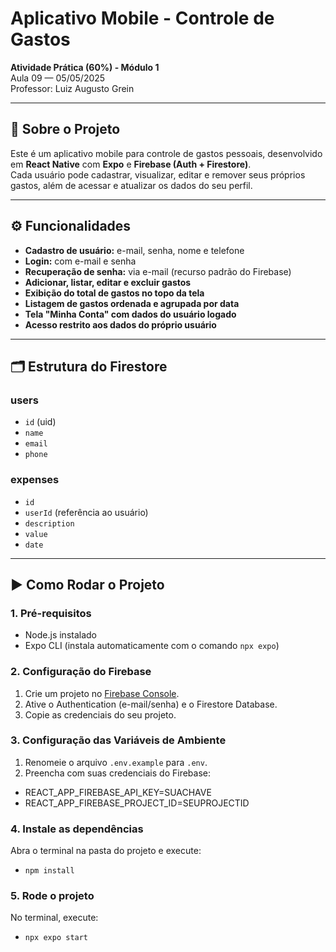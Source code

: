# Aplicativo Mobile - Controle de Gastos

**Atividade Prática (60%) - Módulo 1**  
Aula 09 — 05/05/2025  
Professor: Luiz Augusto Grein

---

## 📱 Sobre o Projeto

Este é um aplicativo mobile para controle de gastos pessoais, desenvolvido em **React Native** com **Expo** e **Firebase (Auth + Firestore)**.  
Cada usuário pode cadastrar, visualizar, editar e remover seus próprios gastos, além de acessar e atualizar os dados do seu perfil.

---

## ⚙️ Funcionalidades

- **Cadastro de usuário:** e-mail, senha, nome e telefone
- **Login:** com e-mail e senha
- **Recuperação de senha:** via e-mail (recurso padrão do Firebase)
- **Adicionar, listar, editar e excluir gastos**
- **Exibição do total de gastos no topo da tela**
- **Listagem de gastos ordenada e agrupada por data**
- **Tela "Minha Conta" com dados do usuário logado**
- **Acesso restrito aos dados do próprio usuário**

---

## 🗂️ Estrutura do Firestore

### users

- `id` (uid)
- `name`
- `email`
- `phone`

### expenses

- `id`
- `userId` (referência ao usuário)
- `description`
- `value`
- `date`

---

## ▶️ Como Rodar o Projeto

### 1. Pré-requisitos

- Node.js instalado
- Expo CLI (instala automaticamente com o comando `npx expo`)

### 2. Configuração do Firebase

1. Crie um projeto no [Firebase Console](https://console.firebase.google.com/).
2. Ative o Authentication (e-mail/senha) e o Firestore Database.
3. Copie as credenciais do seu projeto.

### 3. Configuração das Variáveis de Ambiente

1. Renomeie o arquivo `.env.example` para `.env`.
2. Preencha com suas credenciais do Firebase:

- REACT_APP_FIREBASE_API_KEY=SUACHAVE
- REACT_APP_FIREBASE_PROJECT_ID=SEUPROJECTID

### 4. Instale as dependências

Abra o terminal na pasta do projeto e execute:

- `npm install`

### 5. Rode o projeto

No terminal, execute:

- `npx expo start`
